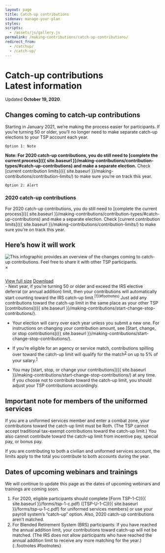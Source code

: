 ```yaml
---
layout: page
title: Catch-up contributions
sidenav: manage-your-plan
styles:
scripts:
  - /assets/js/gallery.js
permalink: /making-contributions/catch-up-contributions/
redirect_from:
  - /catchup/
  - /catch-up/
---
```


<h1><div class="nav-header">Catch-up contributions</div>Latest information</h1>

Updated **October 19, 2020**.

## Changes coming to catch-up contributions

Starting in January 2021, we’re making the process easier for participants. If you’re turning 50 or older, you’ll no longer need to make separate catch-up elections to your TSP account each year.

<code>Option 1: Note</code>

**Note: For 2020 catch-up contributions, you do still need to [complete the current process]({{ site.baseurl }}/making-contributions/contribution-types/#catch-up-contributions) and make a separate election.** Check [current contribution limits]({{ site.baseurl }}/making-contributions/contribution-limits/) to make sure you’re on track this year.

<code>Option 2: Alert</code>

<div class="usa-alert  usa-alert-info usa-alert-paragraph">
  <div class="usa-alert-body">
  <h3 class="usa-alert-heading">2020 catch-up contributions</h3>
  <p class="usa-alert-text" markdown="1">
  For 2020 catch-up contributions, you do still need to [complete the current process]({{ site.baseurl }}/making-contributions/contribution-types/#catch-up-contributions) and make a separate election. Check [current contribution limits]({{ site.baseurl }}/making-contributions/contribution-limits/) to make sure you’re on track this year.
  </p>
  </div>
</div>

## Here’s how it will work

<section class="bootstrap-image-modal">
<div class="thumbnail-container">
  <img id="myImg" class="thumbnail" src="{{ site.baseurl }}/assets/img/infographic-catchup-jug.png" alt="This infographic provides an overview of the changes coming to catch-up contributions. Feel free to share it with other TSP participants.">

  <div id="overlay" class="overlay">
    <i class="far fa-search-plus" aria-hidden="true"></i>
  </div>
</div>

  <!-- The Modal -->
  <div id="myModal" class="modal">
    <span class="close">&times;</span>
    <figure class="modal-content"><img id="img01"></figure>
    <figcaption>
      <p id="caption-text"></p>
    </figcaption>
    <div class="modal-view-buttons">
      <a class="usa-button-secondary expand" type="button" href="{{ site.baseurl }}/publications/infographic-catchup-jug.pdf" target="_blank">View full size</a>
      <a class="usa-button-secondary download" type="button" href="{{ site.baseurl }}/publications/infographic-catchup-jug.pdf" download>Download</a>
    </div>
  </div>
</section>
- Next year, if you’re turning 50 or older and exceed the IRS elective deferral (or annual addition) limit, then your contributions will automatically start counting toward the IRS catch-up limit.<sup>[1](#footnotes)</sup> Just add any contributions toward the catch-up limit in the same place as your other TSP [contributions]({{ site.baseurl }}/making-contributions/start-change-stop-contributions/).

- Your election will carry over each year unless you submit a new one. For instructions on changing your contribution amount, see [Start, change, or stop contributions]({{ site.baseurl }}/making-contributions/start-change-stop-contributions/).

- If you’re eligible for an agency or service match, contributions spilling over toward the catch-up limit will qualify for the match<sup>[2](#footnotes)</sup> on up to 5% of your salary.<sup>[1](#footnotes)</sup>

- You may [start, stop, or change your contributions]({{ site.baseurl }}/making-contributions/start-change-stop-contributions/) at any time. If you choose not to contribute toward the catch-up limit, you should adjust your TSP contributions accordingly.

## Important note for members of the uniformed services

If you are a uniformed services member and enter a combat zone, your contributions toward the catch-up limit must be Roth. (The TSP cannot accept traditional tax-exempt contributions toward the catch-up limit.) You also cannot contribute toward the catch-up limit from incentive pay, special pay, or bonus pay.

If you are contributing to both a civilian and uniformed services account, the limits apply to the total you contribute to both accounts during the year.

## Dates of upcoming webinars and trainings

We will continue to update this page as the dates of upcoming webinars and trainings are coming soon.

1. For 2020, eligible participants should complete [Form TSP-1-C]({{ site.baseurl }}/forms/tsp-1-c.pdf) (<span class="nobr">[TSP-U-1-C]({{ site.baseurl }}/forms/tsp-u-1-c.pdf)</span> for uniformed services members) or use your payroll system’s &#8220;catch-up&#8221; option. Also, 2020 catch-up contributions aren’t matched.
2. For Blended Retirement System (BRS) participants: If you have reached the annual addition limit, your contributions toward catch-up will not be matched. (The IRS does not allow participants who have reached the annual addition limit to receive any more matching for the year.)
{:.footnotes #footnotes}
